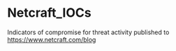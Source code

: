 # Netcraft_IOCs
Indicators of compromise for threat activity published to https://www.netcraft.com/blog
